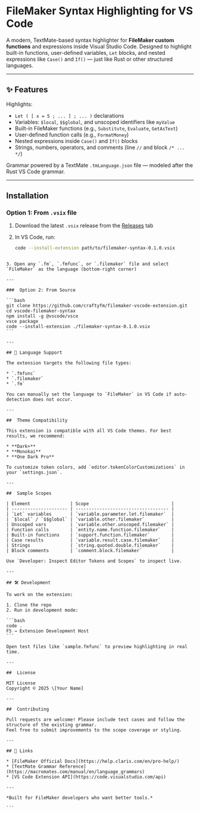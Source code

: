 

#  FileMaker Syntax Highlighting for VS Code

A modern, TextMate-based syntax highlighter for **FileMaker custom functions** and expressions inside Visual Studio Code. Designed to highlight built-in functions, user-defined variables, `Let` blocks, and nested expressions like `Case()` and `If()` — just like Rust or other structured languages.

---

## ✨ Features

 Highlights:
- `Let ( [ x = 5 ; ... ] ; ... )` declarations  
- Variables: `$local`, `$$global`, and unscoped identifiers like `myValue`
- Built-in FileMaker functions (e.g., `Substitute`, `Evaluate`, `GetAsText`)
- User-defined function calls (e.g., `FormatMoney`)
- Nested expressions inside `Case()` and `If()` blocks
- Strings, numbers, operators, and comments (line `//` and block `/* ... */`)

 Grammar powered by a TextMate `.tmLanguage.json` file — modeled after the Rust VS Code grammar.

---

##  Installation

###  Option 1: From `.vsix` file

1. Download the latest `.vsix` release from the [Releases](https://github.com/yourusername/vscode-filemaker-syntax/releases) tab
2. In VS Code, run:

   ```bash
   code --install-extension path/to/filemaker-syntax-0.1.0.vsix
````

3. Open any `.fm`, `.fmfunc`, or `.filemaker` file and select `FileMaker` as the language (bottom-right corner)

---

###  Option 2: From Source

```bash
git clone https://github.com/craftyfm/filemaker-vscode-extension.git
cd vscode-filemaker-syntax
npm install -g @vscode/vsce
vsce package
code --install-extension ./filemaker-syntax-0.1.0.vsix
```

---

## 🧪 Language Support

The extension targets the following file types:

* `.fmfunc`
* `.filemaker`
* `.fm`

You can manually set the language to `FileMaker` in VS Code if auto-detection does not occur.

---

##  Theme Compatibility

This extension is compatible with all VS Code themes. For best results, we recommend:

* **Dark+**
* **Monokai**
* **One Dark Pro**

To customize token colors, add `editor.tokenColorCustomizations` in your `settings.json`.

---

##  Sample Scopes

| Element               | Scope                               |
| --------------------- | ----------------------------------- |
| `Let` variables       | `variable.parameter.let.filemaker`  |
| `$local` / `$$global` | `variable.other.filemaker`          |
| Unscoped vars         | `variable.other.unscoped.filemaker` |
| Function calls        | `entity.name.function.filemaker`    |
| Built-in functions    | `support.function.filemaker`        |
| Case results          | `variable.result.case.filemaker`    |
| Strings               | `string.quoted.double.filemaker`    |
| Block comments        | `comment.block.filemaker`           |

Use `Developer: Inspect Editor Tokens and Scopes` to inspect live.

---

## 🛠 Development

To work on the extension:

1. Clone the repo
2. Run in development mode:

```bash
code .
F5 → Extension Development Host
```

Open test files like `sample.fmfunc` to preview highlighting in real time.

---

##  License

MIT License
Copyright © 2025 \[Your Name]

---

##  Contributing

Pull requests are welcome! Please include test cases and follow the structure of the existing grammar.
Feel free to submit improvements to the scope coverage or styling.

---

## 🔗 Links

* [FileMaker Official Docs](https://help.claris.com/en/pro-help/)
* [TextMate Grammar Reference](https://macromates.com/manual/en/language_grammars)
* [VS Code Extension API](https://code.visualstudio.com/api)

---

*Built for FileMaker developers who want better tools.*

```


